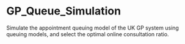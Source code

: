 # GP_Queue_Simulation
Simulate the appointment queuing model of the UK GP system using queuing models, and select the optimal online consultation ratio.
